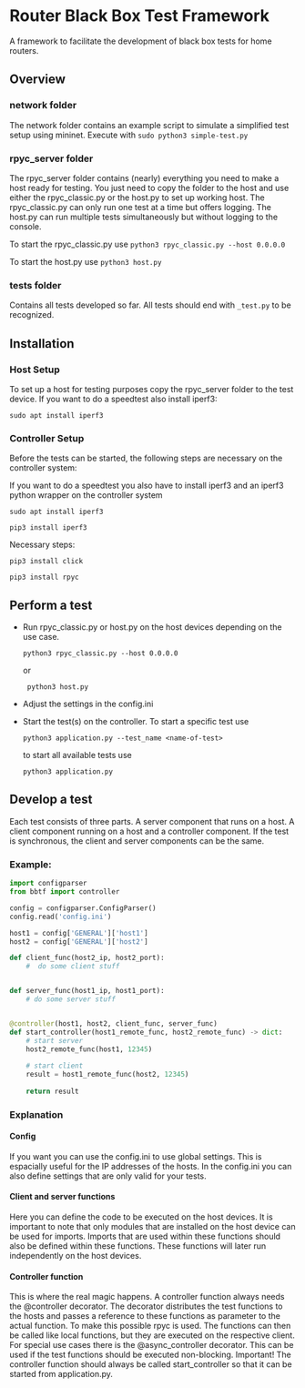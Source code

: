 # Router Black Box Test Framework
A framework to facilitate the development of black box tests for home routers.

## Overview

### network folder

The network folder contains an example script to simulate a simplified test setup using mininet.
Execute with `sudo python3 simple-test.py`

### rpyc_server folder

The rpyc_server folder contains (nearly) everything you need to make a host ready for testing.
You just need to copy the folder to the host and use either the rpyc_classic.py or the host.py to set up working host.
The rpyc_classic.py can only run one test at a time but offers logging. The host.py can run multiple
tests simultaneously but without logging to the console.

To start the rpyc_classic.py use `python3 rpyc_classic.py --host 0.0.0.0`

To start the host.py use `python3 host.py`

### tests folder
Contains all tests developed so far. All tests should end with `_test.py` to be recognized.

## Installation

### Host Setup
To set up a host for testing purposes copy the rpyc_server folder to the test device.
If you want to do a speedtest also install iperf3:

`sudo apt install iperf3`

### Controller Setup
Before the tests can be started, the following steps are necessary on the controller system:

If you want to do a speedtest you also have to install iperf3 and an iperf3 python wrapper on the controller system 

`sudo apt install iperf3`

`pip3 install iperf3`

Necessary steps:

`pip3 install click`

`pip3 install rpyc`

## Perform a test

* Run rpyc_classic.py or host.py on the host devices depending on the use case.

    `python3 rpyc_classic.py --host 0.0.0.0`
    
    or

    ` python3 host.py`

* Adjust the settings in the config.ini
* Start the test(s) on the controller. To start a specific test use
    
    `python3 application.py --test_name <name-of-test>`
  
    to start all available tests use
    
    `python3 application.py`

## Develop a test

Each test consists of three parts. A server component that runs on a host. A client component running on a host
and a controller component. If the test is synchronous, the client and server components can be the same.

### Example:

```python
import configparser
from bbtf import controller

config = configparser.ConfigParser()
config.read('config.ini')

host1 = config['GENERAL']['host1']
host2 = config['GENERAL']['host2']

def client_func(host2_ip, host2_port):
    #  do some client stuff


def server_func(host1_ip, host1_port):
    # do some server stuff


@controller(host1, host2, client_func, server_func)
def start_controller(host1_remote_func, host2_remote_func) -> dict:
    # start server
    host2_remote_func(host1, 12345)
    
    # start client
    result = host1_remote_func(host2, 12345)
    
    return result
```

### Explanation

#### Config

If you want you can use the config.ini to use global settings. This is espacially
useful for the IP addresses of the hosts. In the config.ini you can also define settings
that are only valid for your tests.

#### Client and server functions

Here you can define the code to be executed on the host devices. It is important to note that
only modules that are installed on the host device can be used for imports. Imports that are 
used within these functions should also be defined within these functions. These functions
will later run independently on the host devices.

#### Controller function

This is where the real magic happens. A controller function always needs the @controller
decorator. The decorator distributes the test functions to the hosts and passes a reference to these
functions as parameter to the actual function. To make this possible rpyc is used.
The functions can then be called like local functions, but they are executed on the respective 
client. For special use cases there is the @async_controller decorator. This can be used if the test
functions should be executed non-blocking. Important! The controller function should always
be called start_controller so that it can be started from application.py.


